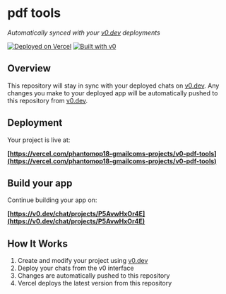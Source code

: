 # pdf tools

*Automatically synced with your [v0.dev](https://v0.dev) deployments*

[![Deployed on Vercel](https://img.shields.io/badge/Deployed%20on-Vercel-black?style=for-the-badge&logo=vercel)](https://vercel.com/phantomop18-gmailcoms-projects/v0-pdf-tools)
[![Built with v0](https://img.shields.io/badge/Built%20with-v0.dev-black?style=for-the-badge)](https://v0.dev/chat/projects/P5AvwHxOr4E)

## Overview

This repository will stay in sync with your deployed chats on [v0.dev](https://v0.dev).
Any changes you make to your deployed app will be automatically pushed to this repository from [v0.dev](https://v0.dev).

## Deployment

Your project is live at:

**[https://vercel.com/phantomop18-gmailcoms-projects/v0-pdf-tools](https://vercel.com/phantomop18-gmailcoms-projects/v0-pdf-tools)**

## Build your app

Continue building your app on:

**[https://v0.dev/chat/projects/P5AvwHxOr4E](https://v0.dev/chat/projects/P5AvwHxOr4E)**

## How It Works

1. Create and modify your project using [v0.dev](https://v0.dev)
2. Deploy your chats from the v0 interface
3. Changes are automatically pushed to this repository
4. Vercel deploys the latest version from this repository